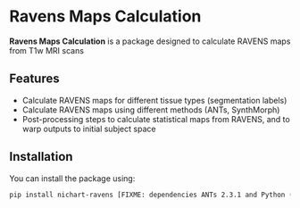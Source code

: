 # Ravens Maps Calculation

**Ravens Maps Calculation** is a package designed to calculate RAVENS maps from T1w MRI scans

## Features
- Calculate RAVENS maps for different tissue types (segmentation labels)
- Calculate RAVENS maps using different methods (ANTs, SynthMorph)
- Post-processing steps to calculate statistical maps from RAVENS, and to warp outputs to initial subject space

## Installation
You can install the package using:

```bash
pip install nichart-ravens [FIXME: dependencies ANTs 2.3.1 and Python (nibabel))
